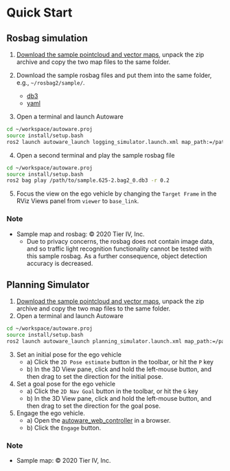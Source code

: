 # Quick Start

## Rosbag simulation

1. [Download the sample pointcloud and vector maps](https://drive.google.com/open?id=1ovrJcFS5CZ2H51D8xVWNtEvj_oiXW-zk), unpack the zip archive and copy the two map files to the same folder.
2. Download the sample rosbag files and put them into the same folder, e.g., `~/rosbag2/sample/`.
    - [db3](https://drive.google.com/file/d/1wLWyOlfH_-k4VYBgae1KAFlKdwJnH_si/view?usp=sharing)
    - [yaml](https://drive.google.com/file/d/1Arb-QVnNHM-BFdB_icm7J7fWkyuZt7mZ/view?usp=sharing)
  
3. Open a terminal and launch Autoware
```sh
cd ~/workspace/autoware.proj
source install/setup.bash
ros2 launch autoware_launch logging_simulator.launch.xml map_path:=/path/to/map_folder vehicle_model:=lexus sensor_model:=aip_xx1 rosbag:=true perception:=false
```

4. Open a second terminal and play the sample rosbag file
```sh
cd ~/workspace/autoware.proj
source install/setup.bash
ros2 bag play /path/to/sample.625-2.bag2_0.db3 -r 0.2
```

5. Focus the view on the ego vehicle by changing the `Target Frame` in the RViz Views panel from `viewer` to `base_link`.

### Note

- Sample map and rosbag: © 2020 Tier IV, Inc.
  - Due to privacy concerns, the rosbag does not contain image data, and so traffic light recognition functionality cannot be tested with this sample rosbag. As a further consequence, object detection accuracy is decreased.

## Planning Simulator

1. [Download the sample pointcloud and vector maps](https://drive.google.com/open?id=197kgRfSomZzaSbRrjWTx614le2qN-oxx), unpack the zip archive and copy the two map files to the same folder.
2. Open a terminal and launch Autoware
```sh
cd ~/workspace/autoware.proj
source install/setup.bash
ros2 launch autoware_launch planning_simulator.launch.xml map_path:=/path/to/map_folder vehicle_model:=lexus sensor_model:=aip_xx1
```

3. Set an initial pose for the ego vehicle
     - a) Click the `2D Pose estimate` button in the toolbar, or hit the `P` key
     - b) In the 3D View pane, click and hold the left-mouse button, and then drag to set the direction for the initial pose.
4. Set a goal pose for the ego vehicle
     - a) Click the `2D Nav Goal` button in the toolbar, or hit the `G` key
     - b) In the 3D View pane, click and hold the left-mouse button, and then drag to set the direction for the goal pose.
5. Engage the ego vehicle.
     - a) Open the [autoware_web_controller](http://localhost:8085/autoware_web_controller/) in a browser.
     - b) Click the `Engage` button.

### Note

- Sample map: © 2020 Tier IV, Inc.
